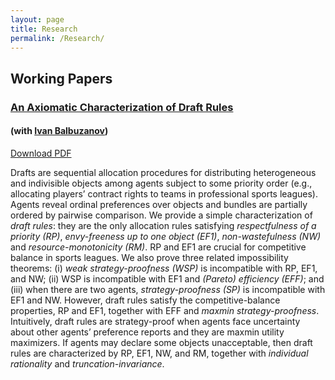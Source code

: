 ```yaml
---
layout: page
title: Research
permalink: /Research/
---
```


## Working Papers

### [An Axiomatic Characterization of Draft Rules](https://arxiv.org/abs/2204.08300)
#### (with [Ivan Balbuzanov](https://sites.google.com/site/ibalbuzanov/))
[Download PDF](https://arxiv.org/pdf/2204.08300.pdf)

Drafts are sequential allocation procedures for distributing heterogeneous and indivisible objects among agents subject to some priority order (e.g., allocating players’ contract rights to teams in professional sports leagues). Agents reveal ordinal preferences over objects and bundles are partially ordered by pairwise comparison. We provide a simple characterization of *draft rules*: they are the only allocation rules satisfying *respectfulness of a priority (RP)*, *envy-freeness up to one object (EF1)*, *non-wastefulness (NW)* and *resource-monotonicity (RM)*. RP and EF1 are crucial for competitive balance in sports leagues. We also prove three related impossibility theorems: (i) *weak strategy-proofness (WSP)* is incompatible with RP, EF1, and NW; (ii) WSP is incompatible with EF1 and *(Pareto) efficiency (EFF)*; and (iii) when there are two agents, *strategy-proofness (SP)* is incompatible with EF1 and NW. However, draft rules satisfy the competitive-balance properties, RP and EF1, together with EFF and *maxmin strategy-proofness*. Intuitively, draft rules are strategy-proof when agents face uncertainty about other agents’ preference reports and they are maxmin utility maximizers. If agents may declare some objects unacceptable, then draft rules are characterized by RP, EF1, NW, and RM, together with *individual rationality* and *truncation-invariance*.